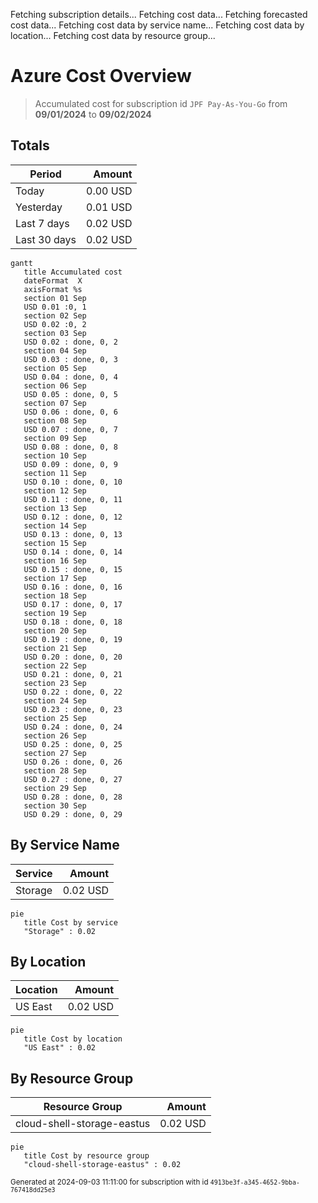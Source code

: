 Fetching subscription details...
Fetching cost data...
Fetching forecasted cost data...
Fetching cost data by service name...
Fetching cost data by location...
Fetching cost data by resource group...
# Azure Cost Overview

> Accumulated cost for subscription id `JPF Pay-As-You-Go` from **09/01/2024** to **09/02/2024**

## Totals

|Period|Amount|
|---|---:|
|Today|0.00 USD|
|Yesterday|0.01 USD|
|Last 7 days|0.02 USD|
|Last 30 days|0.02 USD|

```mermaid
gantt
   title Accumulated cost
   dateFormat  X
   axisFormat %s
   section 01 Sep
   USD 0.01 :0, 1
   section 02 Sep
   USD 0.02 :0, 2
   section 03 Sep
   USD 0.02 : done, 0, 2
   section 04 Sep
   USD 0.03 : done, 0, 3
   section 05 Sep
   USD 0.04 : done, 0, 4
   section 06 Sep
   USD 0.05 : done, 0, 5
   section 07 Sep
   USD 0.06 : done, 0, 6
   section 08 Sep
   USD 0.07 : done, 0, 7
   section 09 Sep
   USD 0.08 : done, 0, 8
   section 10 Sep
   USD 0.09 : done, 0, 9
   section 11 Sep
   USD 0.10 : done, 0, 10
   section 12 Sep
   USD 0.11 : done, 0, 11
   section 13 Sep
   USD 0.12 : done, 0, 12
   section 14 Sep
   USD 0.13 : done, 0, 13
   section 15 Sep
   USD 0.14 : done, 0, 14
   section 16 Sep
   USD 0.15 : done, 0, 15
   section 17 Sep
   USD 0.16 : done, 0, 16
   section 18 Sep
   USD 0.17 : done, 0, 17
   section 19 Sep
   USD 0.18 : done, 0, 18
   section 20 Sep
   USD 0.19 : done, 0, 19
   section 21 Sep
   USD 0.20 : done, 0, 20
   section 22 Sep
   USD 0.21 : done, 0, 21
   section 23 Sep
   USD 0.22 : done, 0, 22
   section 24 Sep
   USD 0.23 : done, 0, 23
   section 25 Sep
   USD 0.24 : done, 0, 24
   section 26 Sep
   USD 0.25 : done, 0, 25
   section 27 Sep
   USD 0.26 : done, 0, 26
   section 28 Sep
   USD 0.27 : done, 0, 27
   section 29 Sep
   USD 0.28 : done, 0, 28
   section 30 Sep
   USD 0.29 : done, 0, 29
```

## By Service Name

|Service|Amount|
|---|---:|
|Storage|0.02 USD|

```mermaid
pie
   title Cost by service
   "Storage" : 0.02
```

## By Location

|Location|Amount|
|---|---:|
|US East|0.02 USD|

```mermaid
pie
   title Cost by location
   "US East" : 0.02
```

## By Resource Group

|Resource Group|Amount|
|---|---:|
|cloud-shell-storage-eastus|0.02 USD|

```mermaid
pie
   title Cost by resource group
   "cloud-shell-storage-eastus" : 0.02
```

<sup>Generated at 2024-09-03 11:11:00 for subscription with id `4913be3f-a345-4652-9bba-767418dd25e3`</sup>

